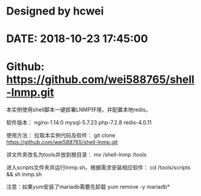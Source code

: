 # Designed by hcwei
# DATE: 2018-10-23 17:45:00
# Github: https://github.com/wei588765/shell-lnmp.git

本实例使用shell脚本一键部署LNMP环境，并配置本地redis。

软件版本：
nginx-1.14.0
mysql-5.7.23
php-7.2.8
redis-4.0.11

使用方法：
拉取本实例代码及软件：
git clone https://github.com/wei588765/shell-lnmp.git

讲文件夹改名为tools并放到根目录：
mv /shell-lnmp /tools

进入scripts文件夹并运行lnmp.sh，根据需求安装相应软件：
cd /tools/scripts && sh lnmp.sh


注意：如果yum安装了mariadb需要先卸载
yum remove -y mariadb*
